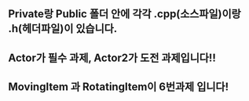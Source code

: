 ## Private랑 Public 폴더 안에 각각 .cpp(소스파일)이랑 .h(헤더파일)이 있습니다.
## Actor가 필수 과제, Actor2가 도전 과제입니다!!
## MovingItem 과 RotatingItem이 6번과제 입니다!

